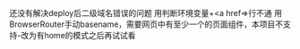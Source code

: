 还没有解决deploy后二级域名错误的问题
用判断环境变量+<a href=>行不通
用BrowserRouter手动basename，需要网页中有至少一个的页面组件，本项目不支持-改为有home的模式之后再试试看
